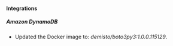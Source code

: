 
#### Integrations

##### Amazon DynamoDB


- Updated the Docker image to: *demisto/boto3py3:1.0.0.115129*.
